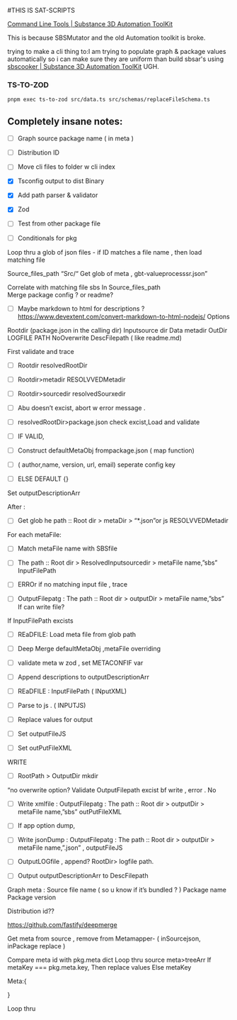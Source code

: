 #THIS IS SAT-SCRIPTS

[Command Line Tools | Substance 3D Automation ToolKit](https://substance3d.adobe.com/documentation/sat/command-line-tools)

This is because SBSMutator and the old Automation toolkit is broke.

trying to make a cli thing to:I am trying to populate graph & package values automatically so i can make sure they are uniform than build sbsar's using [sbscooker | Substance 3D Automation ToolKit](https://substance3d.adobe.com/documentation/sat/command-line-tools/sbscooker) UGH.

### TS-TO-ZOD

```shell
pnpm exec ts-to-zod src/data.ts src/schemas/replaceFileSchema.ts
```

## Completely insane notes:

-   [ ] Graph source package name ( in meta )
-   [ ] Distribution ID

-   [ ] Move cli files to folder w cli index
-   [x] Tsconfig output to dist Binary
-   [x] Add path parser & validator
-   [x] Zod
-   [ ] Test from other package file
-   [ ] Conditionals for pkg

Loop thru a glob of json files - if ID matches a file name , then load matching file

Source_files_path “Src/“ Get glob of meta , gbt-valueprocesssr.json”

Correlate with matching file sbs In Source_files_path  
Merge package config ? or readme?

-   [ ] Maybe markdown to html for descriptions ? https://www.devextent.com/convert-markdown-to-html-nodejs/ Options

Rootdir (package.json in the calling dir) Inputsource dir Data metadir OutDir LOGFILE PATH NoOverwrite DescFilepath ( like readme.md)

First validate and trace

-   [ ] Rootdir resolvedRootDir
-   [ ] Rootdir>metadir RESOLVVEDMetadir
-   [ ] Rootdir>sourcedir resolvedSourxedir
-   [ ] Abu doesn’t excist, abort w error message .

-   [ ] resolvedRootDir>package.json check excist,Load and validate
-   [ ] IF VALID,
-   [ ] Construct defaultMetaObj frompackage.json ( map function)
-   [ ] ( author,name, version, url, email) seperate config key
-   [ ] ELSE DEFAULT {}

Set outputDescriptionArr

After :

-   [ ] Get glob he path :: Root dir > metaDir > “\*.json”or js RESOLVVEDMetadir

For each metaFile:

-   [ ] Match metaFile name with SBSfile
-   [ ] The path :: Root dir > ResolvedInputsourcedir > metaFile name,”sbs” InputFilePath

-   [ ] ERROr if no matching input file , trace

-   [ ] OutputFilepatg : The path :: Root dir > outputDir > metaFile name,”sbs”  
         If can write file?

If InputFilePath excists

-   [ ] REaDFILE: Load meta file from glob path

-   [ ] Deep Merge defaultMetaObj ,metaFile overriding
-   [ ] validate meta w zod , set METACONFIF var
-   [ ] Append descriptions to outputDescriptionArr
-   [ ] REaDFILE : InputFilePath ( INputXML)
-   [ ] Parse to js . ( INPUTJS)
-   [ ] Replace values for output
-   [ ] Set outputFileJS
-   [ ] Set outPutFileXML

WRITE

-   [ ] RootPath > OutputDir mkdir

“no overwrite option? Validate OutputFilepath excist bf write , error . No

-   [ ] Write xmlfile : OutputFilepatg : The path :: Root dir > outputDir > metaFile name,”sbs” outPutFileXML
-   [ ] If app option dump,
-   [ ] Write jsonDump : OutputFilepatg : The path :: Root dir > outputDir > metaFile name,”.json” , outputFileJS

-   [ ] OutputLOGfile , append? RootDir> logfile path.
-   [ ] Output outputDescriptionArr to DescFilepath

Graph meta : Source file name ( so u know if it’s bundled ? ) Package name Package version

Distribution id??

https://github.com/fastify/deepmerge

Get meta from source , remove from Metamapper- ( inSourcejson, inPackage replace )

Compare meta id with pkg.meta dict Loop thru source meta>treeArr If metaKey === pkg.meta.key, Then replace values Else metaKey

Meta:{

}

Loop thru
